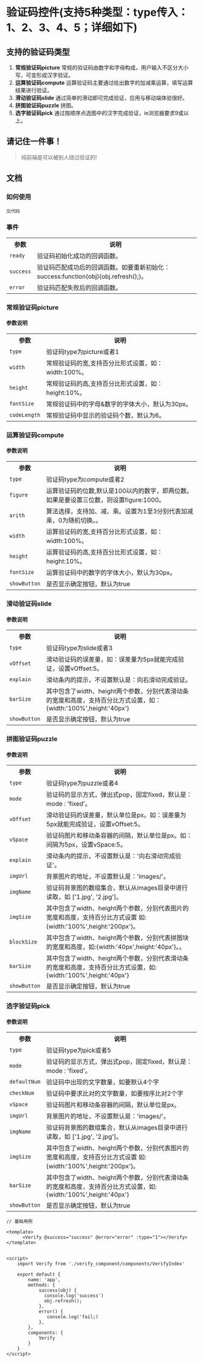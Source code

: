 # 验证码控件(支持5种类型：type传入：1、2、3、4、5；详细如下)

## 支持的验证码类型  

1. **常规验证码picture** 常规的验证码由数字和字母构成，用户输入不区分大小写，可变形成汉字验证。 
2. **运算验证码compute** 运算验证码主要通过给出数字的加减乘运算，填写运算结果进行验证。 
3. **滑动验证码slide** 通过简单的滑动即可完成验证，应用与移动端体验很好。  
4. **拼图验证码puzzle** 拼图。 
5. **选字验证码pick** 通过按顺序点选图中的汉字完成验证，ie浏览器要求9或以上。  

## 请记住一件事！
> 纯前端是可以被别人绕过验证的!

## 文档
### 如何使用
```见代码```

### 事件
<table >
<tr>
<th>参数</th>
<th>说明</th>
</tr>
<tr>
<td><code>ready</code></td>
<td>验证码初始化成功的回调函数。</td>
</tr>
<tr>
<td><code>success</code></td>
<td>验证码匹配成功后的回调函数。如要重新初始化：success:function(obj){obj.refresh();}。</td>
</tr>
<tr>
<td><code>error</code></td>
<td>验证码匹配失败后的回调函数。</td>
</tr>
</table>

### 常规验证码picture
#### 参数说明
<table >
<tr>
<th>参数</th>
<th>说明</th>
</tr>
<tr>
<td><code>type</code></td>
<td>验证码type为picture或者1</td>
</tr>
<tr>
<td><code>width</code></td>
<td>常规验证码的宽,支持百分比形式设置，如：width:100%。</td>
</tr>
<tr>
<td><code>height</code></td>
<td>常规验证码的高,支持百分比形式设置，如：height:10%。</td>
</tr>
<tr>
<td><code>fontSize</code></td>
<td>常规验证码中的字母&amp;数字的字体大小，默认为30px。</td>
</tr>
<tr>
<td><code>codeLength</code></td>
<td>常规验证码中显示的验证码个数，默认为6。</td>
</tr>
</table>


### 运算验证码compute
#### 参数说明
<table >
<tr>
<th>参数</th>
<th>说明</th>
</tr>
<tr>
<td><code>type</code></td>
<td>验证码type为compute或者2</td>
</tr>
<tr>
<td><code>figure</code></td>
<td>运算验证码的位数,默认是100以内的数字，即两位数。如果是要设置三位数，则设置figure:1000。</td>
</tr>
<tr>
<td><code>arith</code></td>
<td>算法选择，支持加、减、乘。设置为1至3分别代表加减乘，0为随机切换。。</td>
</tr>
<tr>
<td><code>width</code></td>
<td>运算验证码的宽,支持百分比形式设置，如：width:100%。</td>
</tr>
<tr>
<td><code>height</code></td>
<td>运算验证码的高,支持百分比形式设置，如：height:10%。</td>
</tr>
<td><code>fontSize</code></td>
<td>运算验证码中的数字的字体大小，默认为30px。</td>
</tr>
<tr>
<td><code>showButton</code></td>
<td>是否显示确定按钮，默认为true</td>
</tr>
</table>


### 滑动验证码slide
#### 参数说明
<table >
<tr>
<th>参数</th>
<th>说明</th>
</tr>
<tr>
<td><code>type</code></td>
<td>验证码type为slide或者3</td>
</tr>
<tr>
<td><code>vOffset</code></td>
<td>滑动验证码的误差量，如：误差量为5px就能完成验证，设置vOffset:5。</td>
</tr>
<tr>
<td><code>explain</code></td>
<td>滑动条内的提示，不设置默认是：向右滑动完成验证。</td>
</tr>
<tr>
<td><code>barSize</code></td>
<td>其中包含了width、height两个参数，分别代表滑动条的宽度和高度，支持百分比方式设置，如：{width:'100%',height:'40px'}</td>
</tr>
<tr>
<td><code>showButton</code></td>
<td>是否显示确定按钮，默认为true</td>
</tr>
</table>

### 拼图验证码puzzle
#### 参数说明
<table >
<tr>
<th>参数</th>
<th>说明</th>
</tr>
<tr>
<td><code>type</code></td>
<td>验证码type为puzzle或者4</td>
</tr>
<tr>
<td><code>mode</code></td>
<td>验证码的显示方式，弹出式pop，固定fixed，默认是：mode : 'fixed'。</td>
</tr>
<tr>
<td><code>vOffset</code></td>
<td>滑动验证码的误差量，默认单位是px。如：误差量为5px就能完成验证，设置vOffset:5。</td>
</tr>
<tr>
<td><code>vSpace</code></td>
<td>验证码图片和移动条容器的间隔，默认单位是px。如：间隔为5px，设置vSpace:5。</td>
</tr>
<tr>
<td><code>explain</code></td>
<td>滑动条内的提示，不设置默认是：'向右滑动完成验证'。</td>
</tr>
<tr>
<td><code>imgUrl</code></td>
<td>背景图片的地址，不设置默认是：'images/'。</td>
</tr>
<tr>
<td><code>imgName</code></td>
<td>验证码背景图的数组集合，默认从images目录中进行读取，如 ['1.jpg', '2.jpg']。</td>
</tr>
<tr>
<td><code>imgSize</code></td>
<td>其中包含了width、height两个参数，分别代表图片的宽度和高度，支持百分比方式设置 如:{width:'100%',height:'200px'}。</td>
</tr>
<tr>
<td><code>blockSize</code></td>
<td>其中包含了width、height两个参数，分别代表拼图块的宽度和高度，如:{width:'40px',height:'40px'}。。</td>
</tr>
<tr>
<td><code>barSize</code></td>
<td>其中包含了width、height两个参数，分别代表滑动条的宽度和高度，支持百分比方式设置，如:{width:'100%',height:'40px'}</td>
</tr>
<tr>
<td><code>showButton</code></td>
<td>是否显示确定按钮，默认为true</td>
</tr>
</table>

### 选字验证码pick
#### 参数说明
<table >
<tr>
<th>参数</th>
<th>说明</th>
</tr>
<tr>
<td><code>type</code></td>
<td>验证码type为pick或者5</td>
</tr>
<tr>
<td><code>mode</code></td>
<td>验证码的显示方式，弹出式pop，固定fixed，默认是：mode : 'fixed'。</td>
</tr>
<tr>
<td><code>defaultNum</code></td>
<td>验证码中出现的文字数量，如要默认4个字</td>
</tr>
<tr>
<td><code>checkNum</code></td>
<td>验证码中要求比对的文字数量，如要按序比对2个字</td>
</tr>
<tr>
<td><code>vSpace</code></td>
<td>验证码图片和移动条容器的间隔，默认单位是px。</td>
</tr>
<tr>
<td><code>imgUrl</code></td>
<td>背景图片的地址，不设置默认是：'images/'。</td>
</tr>
<tr>
<td><code>imgName</code></td>
<td>验证码背景图的数组集合，默认从images目录中进行读取，如 ['1.jpg', '2.jpg']。</td>
</tr>
<tr>
<td><code>imgSize</code></td>
<td>其中包含了width、height两个参数，分别代表图片的宽度和高度，支持百分比方式设置 如:{width:'100%',height:'200px'}。</td>
</tr>
<tr>
<td><code>barSize</code></td>
<td>其中包含了width、height两个参数，分别代表滑动条的宽度和高度，支持百分比方式设置，如:{width:'100%',height:'40px'}</td>
</tr>
<tr>
<td><code>showButton</code></td>
<td>是否显示确定按钮，默认为true</td>
</tr>
</table>


```
// 基础用例

<template>
      <Verify @success="success" @error="error" :type="1"></Verify>
</template>


<script>
    import Verify from './verify_component/components/VerifyIndex'

    export default {
        name: 'app',
        methods: {
            success(obj) {
              console.log('success')
              obj.refresh();
            },
            error() {
               console.log('fail;)
            },
        },
        components: {
            Verify
        }
    }
</script>
```
